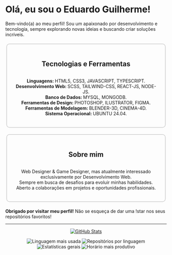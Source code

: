 # Olá, eu sou o Eduardo Guilherme!

<p>Bem-vindo(a) ao meu perfil! Sou um apaixonado por desenvolvimento e tecnologia, sempre explorando novas ideias e buscando criar soluções incríveis.</p>

<div style="display: flex; flex-direction: column; align-items: center; border: 2px solid #D3D3D3; border-radius: 10px; padding: 20px; width: 90%; max-width: 800px; margin: 20px auto;"> 
  <h2>Tecnologias e Ferramentas</h2> 
  <ul style="list-style-type: none; padding: 0; text-align: center;"> 
      <li><strong>Linguagens: </strong>HTML5, CSS3, JAVASCRIPT, TYPESCRIPT.</li> 
      <li><strong>Desenvolvimento Web: </strong>SCSS, TAILWIND-CSS, REACT-JS, NODE-JS.</li>
      <li><strong>Banco de Dados: </strong>MYSQL, MONGODB.</li>
      <li><strong>Ferramentas de Design: </strong>PHOTOSHOP, ILUSTRATOR, FIGMA.</li>
      <li><strong>Ferramentas de Modelagem: </strong>BLENDER-3D, CINEMA-4D.</li>
      <li><strong>Sistema Operacional: </strong>UBUNTU 24.04.</li> 
  </ul> 
</div> 

<div style="display: flex; flex-direction: column; align-items: center; border: 2px solid #D3D3D3; border-radius: 10px; padding: 20px; width: 90%; max-width: 800px; margin: 20px auto;">
  <h2>Sobre mim</h2>
  <ul style="list-style-type: none; padding: 0; text-align: center;">
    <li>Web Designer & Game Designer, mas atualmente interessado exclusivamente por Desenvolvimento Web.</li>
    <li>Sempre em busca de desafios para evoluir minhas habilidades.</li>
    <li>Aberto a colaborações em projetos e oportunidades profissionais.</li>
  </ul> 
</div>

**Obrigado por visitar meu perfil!** Não se esqueça de dar uma !star nos seus repositórios favoritos!

---

<p align="center">
  <a href="https://github.com/vn7n24fzkq/github-profile-summary-cards">
    <img src="https://github-profile-summary-cards.vercel.app/api/cards/profile-details?username=egoficial&theme=dark" alt="GitHub Stats">
  </a>
</p>
<p align="center">
  <img src="https://github-profile-summary-cards.vercel.app/api/cards/most-commit-language?username=egoficial&theme=dark" alt="Linguagem mais usada">
  <img src="https://github-profile-summary-cards.vercel.app/api/cards/repos-per-language?username=egoficial&theme=dark" alt="Repositórios por linguagem">
  <img src="https://github-profile-summary-cards.vercel.app/api/cards/stats?username=egoficial&theme=dark" alt="Estatísticas gerais">
  <img src="https://github-profile-summary-cards.vercel.app/api/cards/productive-time?username=egoficial&theme=dark" alt="Horário mais produtivo">
</p>
